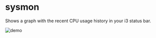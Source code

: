 # sysmon

Shows a graph with the recent CPU usage history in your i3 status bar.

![demo](https://user-images.githubusercontent.com/9169414/29079574-d48fc87e-7c5d-11e7-895c-15c1fe500e86.gif)
